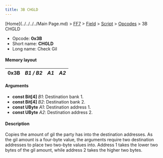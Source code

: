 ```yaml
---
title: 3B CHGLD
---
```


[Home](../../../../Main Page.md) > [FF7](../../../../FF7.md) > [Field](../../../Field.md) > [Script](../../Script.md) > [Opcodes](../Opcodes.md) > 3B CHGLD

-   Opcode: **0x3B**
-   Short name: **CHGLD**
-   Long name: Check Gil

#### Memory layout

| 0x3B | *B1 / B2* | *A1* | *A2* |
|------|-----------|------|------|

#### Arguments

-   **const Bit\[4\]** *B1*: Destination bank 1.
-   **const Bit\[4\]** *B2*: Destination bank 2.
-   **const UByte** *A1*: Destination address 1.
-   **const UByte** *A2*: Destination address 2.

#### Description

Copies the amount of gil the party has into the destination addresses. As the gil amount is a four-byte value, the arguments require two destination addresses to place two two-byte values into. Address 1 takes the lower two bytes of the gil amount, while address 2 takes the higher two bytes.
